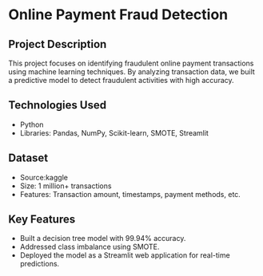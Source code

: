 # Online Payment Fraud Detection

## Project Description
This project focuses on identifying fraudulent online payment transactions using machine learning techniques. By analyzing transaction data, we built a predictive model to detect fraudulent activities with high accuracy.



## Technologies Used
- Python
- Libraries: Pandas, NumPy, Scikit-learn, SMOTE, Streamlit

## Dataset
- Source:kaggle
- Size: 1 million+ transactions
- Features: Transaction amount, timestamps, payment methods, etc.

## Key Features
- Built a decision tree model with 99.94% accuracy.
- Addressed class imbalance using SMOTE.
- Deployed the model as a Streamlit web application for real-time predictions.
